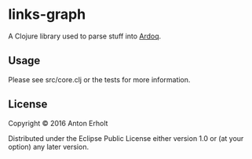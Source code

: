 # links-graph

A Clojure library used to parse stuff into [Ardoq](http://ardoq.com).

## Usage

Please see src/core.clj or the tests for more information.

## License

Copyright © 2016 Anton Erholt

Distributed under the Eclipse Public License either version 1.0 or (at
your option) any later version.
